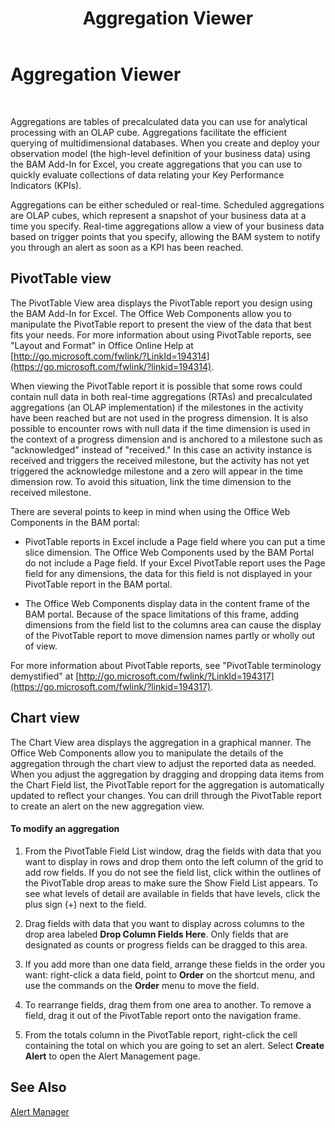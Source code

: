 ﻿---
title: Aggregation Viewer
TOCTitle: Aggregation Viewer
ms:assetid: d39664b8-0d2a-4ad7-a718-b4cbbe35a21b
ms:mtpsurl: https://msdn.microsoft.com/library/Aa578579(v=BTS.80)
ms:contentKeyID: 51531577
ms.date: 08/30/2017
mtps_version: v=BTS.80
f1_keywords:
- bts06.bam.portal.aggregationviewer
---

# Aggregation Viewer

 

Aggregations are tables of precalculated data you can use for analytical processing with an OLAP cube. Aggregations facilitate the efficient querying of multidimensional databases. When you create and deploy your observation model (the high-level definition of your business data) using the BAM Add-In for Excel, you create aggregations that you can use to quickly evaluate collections of data relating your Key Performance Indicators (KPIs).

Aggregations can be either scheduled or real-time. Scheduled aggregations are OLAP cubes, which represent a snapshot of your business data at a time you specify. Real-time aggregations allow a view of your business data based on trigger points that you specify, allowing the BAM system to notify you through an alert as soon as a KPI has been reached.

## PivotTable view

The PivotTable View area displays the PivotTable report you design using the BAM Add-In for Excel. The Office Web Components allow you to manipulate the PivotTable report to present the view of the data that best fits your needs. For more information about using PivotTable reports, see "Layout and Format" in Office Online Help at [http://go.microsoft.com/fwlink/?LinkId=194314](https://go.microsoft.com/fwlink/?linkid=194314).

When viewing the PivotTable report it is possible that some rows could contain null data in both real-time aggregations (RTAs) and precalculated aggregations (an OLAP implementation) if the milestones in the activity have been reached but are not used in the progress dimension. It is also possible to encounter rows with null data if the time dimension is used in the context of a progress dimension and is anchored to a milestone such as "acknowledged" instead of "received." In this case an activity instance is received and triggers the received milestone, but the activity has not yet triggered the acknowledge milestone and a zero will appear in the time dimension row. To avoid this situation, link the time dimension to the received milestone.

There are several points to keep in mind when using the Office Web Components in the BAM portal:

  - PivotTable reports in Excel include a Page field where you can put a time slice dimension. The Office Web Components used by the BAM Portal do not include a Page field. If your Excel PivotTable report uses the Page field for any dimensions, the data for this field is not displayed in your PivotTable report in the BAM portal.

  - The Office Web Components display data in the content frame of the BAM portal. Because of the space limitations of this frame, adding dimensions from the field list to the columns area can cause the display of the PivotTable report to move dimension names partly or wholly out of view.

For more information about PivotTable reports, see "PivotTable terminology demystified" at [http://go.microsoft.com/fwlink/?LinkId=194317](https://go.microsoft.com/fwlink/?linkid=194317).

## Chart view

The Chart View area displays the aggregation in a graphical manner. The Office Web Components allow you to manipulate the details of the aggregation through the chart view to adjust the reported data as needed. When you adjust the aggregation by dragging and dropping data items from the Chart Field list, the PivotTable report for the aggregation is automatically updated to reflect your changes. You can drill through the PivotTable report to create an alert on the new aggregation view.

#### To modify an aggregation

1.  From the PivotTable Field List window, drag the fields with data that you want to display in rows and drop them onto the left column of the grid to add row fields. If you do not see the field list, click within the outlines of the PivotTable drop areas to make sure the Show Field List appears. To see what levels of detail are available in fields that have levels, click the plus sign (+) next to the field.

2.  Drag fields with data that you want to display across columns to the drop area labeled **Drop Column Fields Here**. Only fields that are designated as counts or progress fields can be dragged to this area.

3.  If you add more than one data field, arrange these fields in the order you want: right-click a data field, point to **Order** on the shortcut menu, and use the commands on the **Order** menu to move the field.

4.  To rearrange fields, drag them from one area to another. To remove a field, drag it out of the PivotTable report onto the navigation frame.

5.  From the totals column in the PivotTable report, right-click the cell containing the total on which you are going to set an alert. Select **Create Alert** to open the Alert Management page.

## See Also

[Alert Manager](alert-manager.md)

